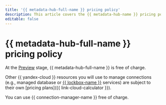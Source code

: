 ```yaml
---
title: '{{ metadata-hub-full-name }} pricing policy'
description: This article covers the {{ metadata-hub-name }} pricing policy.
editable: false
---
```


# {{ metadata-hub-full-name }} pricing policy



At the [Preview](../overview/concepts/launch-stages.md) stage, {{ metadata-hub-full-name }} is free of charge.

Other {{ yandex-cloud }} resources you will use to manage connections (e.g., managed database or [{{ lockbox-name }}](../lockbox/pricing.md) services) are subject to their own [pricing plans]({{ link-cloud-calculator }}).

You can use {{ connection-manager-name }} free of charge.
